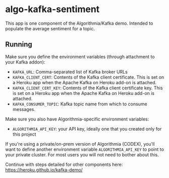 # algo-kafka-sentiment

This app is one component of the Algorithmia/Kafka demo. Intended to populate the average sentiment for a topic.

## Running
Make sure you define the environment variables (through attachment to your Kafka addon):

- `KAFKA_URL`: Comma-separated list of Kafka broker URLs
- `KAFKA_CLIENT_CERT`: Contents of the Kafka client certificate. This is set on a Heroku app when the Apache Kafka on Heroku add-on is attached.
- `KAFKA_CLIENT_CERT_KEY`: Contents of the Kafka client certificate key. This is set on a Heroku app when the Apache Kafka on Heroku add-on is attached.
- `KAFKA_CONSUMER_TOPIC`: Kafka topic name from which to consume messages.

Make sure you also have Algorithmia-specific environment variables:

- `ALGORITHMIA_API_KEY`: your API key, ideally one that you created only for this project

If you're using a private/on-prem version of Algorithmia (CODEX), you'll want to define another environment 
variable `ALGORITHMIA_API_KEY` to point to your private cluster. For most users you will not need 
to bother about this.

Continue with steps detailed for other components here: https://heroku.github.io/kafka-demo/

